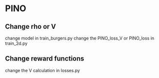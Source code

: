# PINO

## Change rho or V

change model in train_burgers.py
change the PINO_loss_V or PINO_loss in train_2d.py

## Change reward functions

change the V calculation in losses.py

